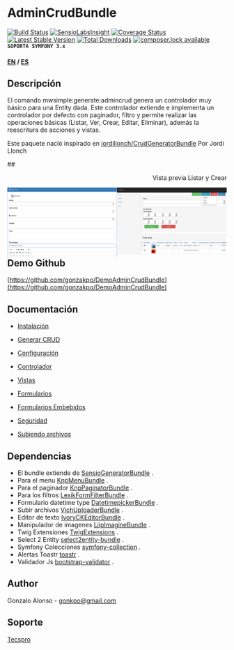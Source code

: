 AdminCrudBundle
===============
[![Build Status](https://api.travis-ci.org/MWSimple/AdminCrudBundle.svg?branch=version30)](https://travis-ci.org/MWSimple/AdminCrudBundle)
[![SensioLabsInsight](https://insight.sensiolabs.com/projects/4bd204f1-2be2-4022-8a2e-6b70c0065cba/mini.png)](https://insight.sensiolabs.com/projects/4bd204f1-2be2-4022-8a2e-6b70c0065cba)
[![Coverage Status](https://coveralls.io/repos/github/MWSimple/AdminCrudBundle/badge.svg?branch=version30)](https://coveralls.io/github/MWSimple/AdminCrudBundle?branch=version30)
[![Latest Stable Version](https://poser.pugx.org/mwsimple/admin-crud/version)](https://packagist.org/packages/mwsimple/admin-crud) [![Total Downloads](https://poser.pugx.org/mwsimple/admin-crud/downloads)](https://packagist.org/packages/mwsimple/admin-crud) [![composer.lock available](https://poser.pugx.org/mwsimple/admin-crud/composerlock)](https://packagist.org/packages/mwsimple/admin-crud)
<sup><kbd>**SOPORTA SYMFONY 3.x**</kbd></sup>

<b>[EN](Resources/doc/README_EN.md) / [ES](README.md)</b>

Descripción
-----------

El comando mwsimple:generate:admincrud genera un controlador muy básico para una Entity dada.
Este controlador extiende e implementa un controlador por defecto con paginador, filtro y permite realizar las operaciones básicas (Listar, Ver, Crear, Editar, Eliminar), además la reescritura de acciones y vistas.

Este paquete nació inspirado en [jordillonch/CrudGeneratorBundle](https://github.com/jordillonch/CrudGeneratorBundle) Por Jordi Llonch

##<p align="right">Vista previa Listar y Crear</p>

<img src="https://raw.githubusercontent.com/MWSimple/AdminCrudBundle/version30/Resources/doc/preview_list.png" alt="Listar" width="50%" align="right" />
<img src="https://raw.githubusercontent.com/MWSimple/AdminCrudBundle/version30/Resources/doc/preview_new.png" alt="Crear" width="50%" align="right" />

Demo Github
----
[https://github.com/gonzakpo/DemoAdminCrudBundle](https://github.com/gonzakpo/DemoAdminCrudBundle)

Documentación
-------------

* [Instalación](Resources/doc/instalacion.md)

* [Generar CRUD](Resources/doc/generacion.md)

* [Configuración](Resources/doc/configuracion.md)

* [Controlador](Resources/doc/controlador.md)

* [Vistas](Resources/doc/vistas.md)

* [Formularios](Resources/doc/forms.md)

* [Formularios Embebidos](Resources/doc/formsembed.md)

* [Seguridad](Resources/doc/seguridad.md)

* [Subiendo archivos](Resources/doc/subirarchivos.md)

## Dependencias

- El bundle extiende de    [SensioGeneratorBundle](https://github.com/sensio/SensioGeneratorBundle) .
- Para el menu             [KnpMenuBundle](https://github.com/KnpLabs/KnpMenuBundle) .
- Para el paginador        [KnpPaginatorBundle](https://github.com/KnpLabs/KnpPaginatorBundle) .
- Para los filtros         [LexikFormFilterBundle](https://github.com/lexik/LexikFormFilterBundle) .
- Formulario datetime type [DatetimepickerBundle](https://github.com/stephanecollot/DatetimepickerBundle) .
- Subir archivos           [VichUploaderBundle](https://github.com/dustin10/VichUploaderBundle) .
- Editor de texto          [IvoryCKEditorBundle](https://github.com/egeloen/IvoryCKEditorBundle) .
- Manipulador de imagenes  [LiipImagineBundle](https://github.com/liip/LiipImagineBundle) .
- Twig Extensiones         [TwigExtensions](http://twig.sensiolabs.org/doc/extensions/intl.html) .
- Select 2 Entity          [select2entity-bundle](https://github.com/tetranz/select2entity-bundle) .
- Symfony Colecciones      [symfony-collection](https://github.com/ninsuo/symfony-collection) .
- Alertas Toastr           [toastr](https://github.com/CodeSeven/toastr) .
- Validador Js             [bootstrap-validator](http://1000hz.github.io/bootstrap-validator/) .

## Author
Gonzalo Alonso - gonkpo@gmail.com

## Soporte
[Tecspro](http://www.tecspro.com.ar)
